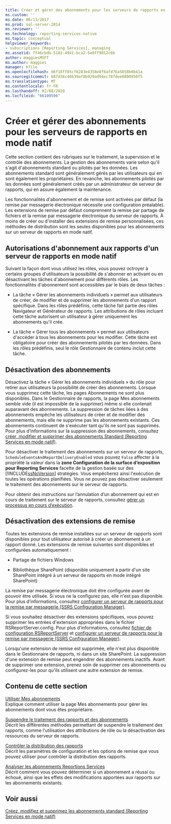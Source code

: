 ```yaml
---
title: Créer et gérer des abonnements pour les serveurs de rapports en mode natif | Microsoft Docs
ms.custom: ''
ms.date: 06/13/2017
ms.prod: sql-server-2014
ms.reviewer: ''
ms.technology: reporting-services-native
ms.topic: conceptual
helpviewer_keywords:
- subscriptions [Reporting Services], managing
ms.assetid: 7f46cbdb-5102-4941-bca2-5e0ff9012c6b
author: maggiesMSFT
ms.author: maggies
manager: kfile
ms.openlocfilehash: d6f18ff05cf6283e4358e8f8afd76a5858b0b41a
ms.sourcegitcommit: b87d36c46b39af8b929ad94ec707dee8800950f5
ms.translationtype: MT
ms.contentlocale: fr-FR
ms.lasthandoff: 02/08/2020
ms.locfileid: "66109596"
---
```

# <a name="create-and-manage-subscriptions-for-native-mode-report-servers"></a>Créer et gérer des abonnements pour les serveurs de rapports en mode natif
  Cette section contient des rubriques sur le traitement, la supervision et le contrôle des abonnements. La gestion des abonnements varie selon qu'il s'agit d'abonnements standard ou pilotés par les données. Les abonnements standard sont généralement gérés par les utilisateurs qui en sont également les propriétaires. En revanche, les abonnements pilotés par les données sont généralement créés par un administrateur de serveur de rapports, qui en assure également la maintenance.  
  
 Les fonctionnalités d'abonnement et de remise sont activées par défaut (la remise par messagerie électronique nécessite une configuration préalable). Les extensions de remise par défaut comprennent la remise par partage de fichiers et la remise par messagerie électronique du serveur de rapports. À moins de créer ou d'installer des extensions de remise personnalisées, ces méthodes de distribution sont les seules disponibles pour les abonnements sur un serveur de rapports en mode natif.  
  
## <a name="permissions-for-subscribing-to-reports-on-a-native-mode-report-server"></a>Autorisations d'abonnement aux rapports d'un serveur de rapports en mode natif  
 Suivant la façon dont vous utilisez les rôles, vous pouvez octroyer à certains groupes d'utilisateurs la possibilité de s'abonner en activant ou en désactivant les tâches d'abonnement pour différents rôles. Les fonctionnalités d'abonnement sont accessibles par le biais de deux tâches :  
  
-   La tâche « Gérer les abonnements individuels » permet aux utilisateurs de créer, de modifier et de supprimer les abonnements d'un rapport spécifique. Dans les rôles prédéfinis, cette tâche fait partie des rôles Navigateur et Générateur de rapports. Les attributions de rôles incluant cette tâche autorisent un utilisateur à gérer uniquement les abonnements qu'il crée.  
  
-   La tâche « Gérer tous les abonnements » permet aux utilisateurs d'accéder à tous les abonnements pour les modifier. Cette tâche est obligatoire pour créer des abonnements pilotés par les données. Dans les rôles prédéfinis, seul le rôle Gestionnaire de contenu inclut cette tâche.  
  
## <a name="disabling-subscriptions"></a>Désactivation des abonnements  
 Désactivez la tâche « Gérer les abonnements individuels » du rôle pour retirer aux utilisateurs la possibilité de créer des abonnements. Lorsque vous supprimez cette tâche, les pages Abonnements ne sont plus disponibles. Dans le Gestionnaire de rapports, la page Mes abonnements semble vide (il est impossible de la supprimer) même si elle contenait auparavant des abonnements. La suppression de tâches liées à des abonnements empêche les utilisateurs de créer et de modifier des abonnements, mais elle ne supprime pas les abonnements existants. Ces abonnements continuent de s'exécuter tant qu'ils ne sont pas supprimés. Pour plus d’informations sur la suppression des abonnements, consultez [créer, modifier et supprimer des abonnements Standard &#40;Reporting Services en mode natif&#41;](subscriptions/create-and-manage-subscriptions-for-native-mode-report-servers.md).  
  
 Pour désactiver le traitement des abonnements sur un serveur de rapports, `ScheduleEventsAndReportDeliveryEnabled` vous pouvez `False` affecter à la propriété la valeur dans la **zone Configuration de la surface d’exposition pour Reporting Services** facette de la gestion basée sur des [!INCLUDE[ssNoVersion](../includes/ssnoversion-md.md)] stratégies. Vous empêcherez ainsi l'exécution de toutes les opérations planifiées. Vous ne pouvez pas désactiver seulement le traitement des abonnements sur le serveur de rapports.  
  
 Pour obtenir des instructions sur l’annulation d’un abonnement qui est en cours de traitement sur le serveur de rapports, consultez [gérer un processus en cours d’exécution](subscriptions/manage-a-running-process.md).  
  
## <a name="disabling-delivery-extensions"></a>Désactivation des extensions de remise  
 Toutes les extensions de remise installées sur un serveur de rapports sont disponibles pour tout utilisateur autorisé à créer un abonnement à un rapport donné. Les extensions de remise suivantes sont disponibles et configurées automatiquement :  
  
-   Partage de fichiers Windows  
  
-   Bibliothèque SharePoint (disponible uniquement à partir d'un site SharePoint intégré à un serveur de rapports en mode intégré SharePoint)  
  
 La remise par messagerie électronique doit être configurée avant de pouvoir être utilisée. Si vous ne la configurez pas, elle n'est pas disponible. Pour plus d’informations, consultez [configurer un serveur de rapports pour la remise par messagerie &#40;SSRS Configuration Manager&#41;](../../2014/sql-server/install/configure-a-report-server-for-e-mail-delivery-ssrs-configuration-manager.md).  
  
 Si vous souhaitez désactiver des extensions spécifiques, vous pouvez supprimer les entrées d'extension appropriées dans le fichier RSReportServer.config. Pour plus d’informations, consultez [fichier de configuration RSReportServer](report-server/rsreportserver-config-configuration-file.md) et [configurer un serveur de rapports pour la remise par messagerie &#40;SSRS Configuration Manager&#41;](../../2014/sql-server/install/configure-a-report-server-for-e-mail-delivery-ssrs-configuration-manager.md).  
  
 Lorsqu'une extension de remise est supprimée, elle n'est plus disponible dans le Gestionnaire de rapports, ni dans un site SharePoint. La suppression d'une extension de remise peut engendrer des abonnements inactifs. Avant de supprimer une extension, prenez soin de supprimer ces abonnements ou configurez-les pour qu'ils utilisent une autre extension de remise.  
  
## <a name="in-this-section"></a>Contenu de cette section  
 [Utiliser Mes abonnements](subscriptions/use-my-subscriptions-native-mode-report-server.md)  
 Explique comment utiliser la page Mes abonnements pour gérer les abonnements dont vous êtes propriétaire.  
  
 [Suspendre le traitement des rapports et des abonnements](subscriptions/disable-or-pause-report-and-subscription-processing.md)  
 Décrit les différentes méthodes permettant de suspendre le traitement des rapports, comme l'utilisation des attributions de rôle ou la désactivation des ressources du serveur de rapports.  
  
 [Contrôler la distribution des rapports](../../2014/reporting-services/control-report-distribution.md)  
 Décrit les paramètres de configuration et les options de remise que vous pouvez utiliser pour contrôler la distribution des rapports.  
  
 [Analyser les abonnements Reportions Services](subscriptions/monitor-reporting-services-subscriptions.md)  
 Décrit comment vous pouvez déterminer si un abonnement a réussi ou échoué, ainsi que les effets des modifications apportées aux rapports sur les abonnements existants.  
  
## <a name="see-also"></a>Voir aussi  
 [Créez, modifiez et supprimez les abonnements standard &#40;Reporting Services en mode natif&#41;](subscriptions/create-and-manage-subscriptions-for-native-mode-report-servers.md)  
  
  

